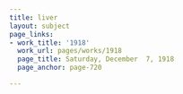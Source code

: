```yaml
---
title: liver
layout: subject
page_links:
- work_title: '1918'
  work_url: pages/works/1918
  page_title: Saturday, December  7, 1918
  page_anchor: page-720

---
```

